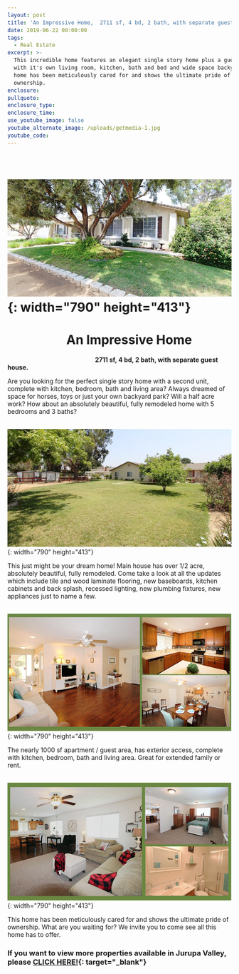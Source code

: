 ```yaml
---
layout: post
title: 'An Impressive Home,  2711 sf, 4 bd, 2 bath, with separate guest house.'
date: 2019-06-22 00:00:00
tags:
  - Real Estate
excerpt: >-
  This incredible home features an elegant single story home plus a guest house
  with it's own living room, kitchen, bath and bed and wide space backyard. This
  home has been meticulously cared for and shows the ultimate pride of
  ownership.
enclosure:
pullquote:
enclosure_type:
enclosure_time:
use_youtube_image: false
youtube_alternate_image: /uploads/getmedia-1.jpg
youtube_code:
---
```


# &nbsp; &nbsp; &nbsp;![](/uploads/getmedia-1s-2.jpg){: width="790" height="413"}

# **&nbsp; &nbsp; &nbsp; &nbsp; &nbsp; &nbsp; &nbsp; &nbsp; &nbsp; &nbsp; An Impressive Home&nbsp;**

&nbsp; &nbsp; &nbsp; &nbsp; &nbsp; &nbsp; &nbsp; &nbsp; &nbsp; &nbsp; &nbsp; &nbsp; &nbsp; &nbsp; &nbsp; &nbsp; &nbsp; &nbsp; &nbsp; &nbsp; &nbsp; &nbsp; &nbsp; &nbsp; &nbsp;&nbsp;**2711 sf, 4 bd, 2 bath, with separate guest house.&nbsp;**

Are you looking for the perfect single story home with a second unit, complete with kitchen, bedroom, bath and living area? Always dreamed of space for horses, toys or just your own backyard park? Will a half acre work? How about an absolutely beautiful, fully remodeled home with 5 bedrooms and 3 baths?

&nbsp; &nbsp; &nbsp; &nbsp; &nbsp; &nbsp;&nbsp;![](/uploads/getmedia-11small-2.jpg){: width="790" height="413"}

This just might be your dream home\! Main house has over 1/2 acre, absolutely beautiful, fully remodeled. Come take a look at all the updates which include tile and wood laminate flooring, new baseboards, kitchen cabinets and back splash, recessed lighting, new plumbing fixtures, new appliances just to name a few.

&nbsp; &nbsp; &nbsp;![](/uploads/main-collage-s-3.jpg){: width="790" height="413"}

The nearly 1000 sf apartment / guest area, has exterior access, complete with kitchen, bedroom, bath and living area. Great for extended family or rent.&nbsp;

&nbsp; &nbsp; &nbsp;![](/uploads/gh-collage-s-3.jpg){: width="790" height="413"}

This home has been meticulously cared for and shows the ultimate pride of ownership. What are you waiting for? We invite you to come see all this home has to offer.

### If you want to view more properties available in Jurupa Valley, please **[CLICK HERE\!](https://www.liveloveie.com/homes-jurupa-valley/){: target="_blank"}**